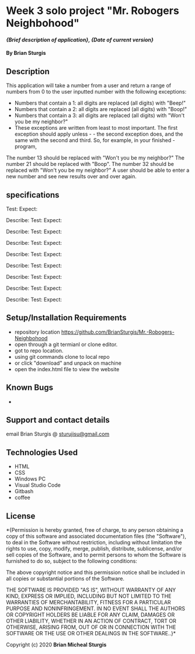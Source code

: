 # Week 3 solo project "Mr. Robogers Neighbohood" 

#### _{Brief description of application}, {Date of current version}_

#### By Brian Sturgis


## Description

This application will take a number from a user and return a range of numbers from 0 to the user inputted number with the following exceptions:

- Numbers that contain a 1: all digits are replaced (all digits) with "Beep!"
- Numbers that contain a 2: all digits are replaced (all digits) with "Boop!"
- Numbers that contain a 3: all digits are replaced (all digits) with "Won't you be my neighbor?"
- These exceptions are written from least to most important. The first exception should apply unless - - the second exception does, and the same with the second and third. So, for example, in your finished - program,

The number 13 should be replaced with "Won't you be my neighbor?"
The number 21 should be replaced with "Boop".
The number 32 should be replaced with "Won't you be my neighbor?"
A user should be able to enter a new number and see new results over and over again.

## specifications

  Test:
  Expect:

Describe:
Test:
Expect:

Describe:
Test:
Expect:

Describe:
Test:
Expect:

Describe:
Test:
Expect:

Describe:
Test:
Expect:

Describe:
Test:
Expect:

Describe:
Test:
Expect:

Describe:
Test:
Expect:


## Setup/Installation Requirements
- repository location https://github.com/BrianSturgis/Mr.-Robogers-Neighbohood
- open through a git termianl or clone editor.
- got to repo location.
- using git commands clone to local repo
- or click "download" and unpack on machine
- open the index.html file to view the website

## Known Bugs
- 
## Support and contact details
email Brian Sturgis @ <sturujisu@gmail.com>

## Technologies Used
- HTML
- CSS
- Windows PC
- Visual Studio Code
- Gitbash
- coffee


## License
*{Permission is hereby granted, free of charge, to any person obtaining a copy of this software and associated documentation files (the "Software"), to deal in the Software without restriction, including without limitation the rights to use, copy, modify, merge, publish, distribute, sublicense, and/or sell copies of the Software, and to permit persons to whom the Software is furnished to do so, subject to the following conditions:

The above copyright notice and this permission notice shall be included in all copies or substantial portions of the Software.

THE SOFTWARE IS PROVIDED "AS IS", WITHOUT WARRANTY OF ANY KIND, EXPRESS OR IMPLIED, INCLUDING BUT NOT LIMITED TO THE WARRANTIES OF MERCHANTABILITY, FITNESS FOR A PARTICULAR PURPOSE AND NONINFRINGEMENT. IN NO EVENT SHALL THE AUTHORS OR COPYRIGHT HOLDERS BE LIABLE FOR ANY CLAIM, DAMAGES OR OTHER LIABILITY, WHETHER IN AN ACTION OF CONTRACT, TORT OR OTHERWISE, ARISING FROM, OUT OF OR IN CONNECTION WITH THE SOFTWARE OR THE USE OR OTHER DEALINGS IN THE SOFTWARE..}*



Copyright (c) 2020 **Brian Micheal Sturgis**
